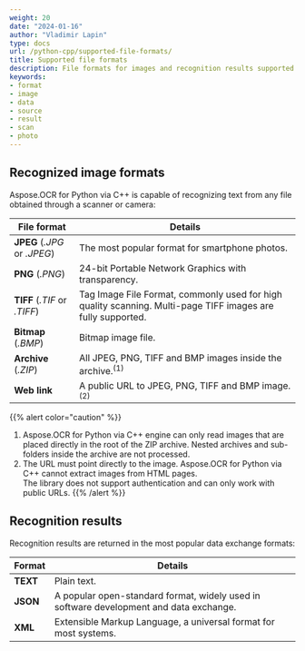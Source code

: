 ```yaml
---
weight: 20
date: "2024-01-16"
author: "Vladimir Lapin"
type: docs
url: /python-cpp/supported-file-formats/
title: Supported file formats
description: File formats for images and recognition results supported by Aspose.OCR for Python via C++.
keywords:
- format
- image
- data
- source
- result
- scan
- photo
---
```


## Recognized image formats

Aspose.OCR for Python via C++ is capable of recognizing text from any file obtained through a scanner or camera:

File format             | Details
--------------------- | -------
**JPEG** (_.JPG_ or _.JPEG_) | The most popular format for smartphone photos.
**PNG** (_.PNG_)             | 24-bit Portable Network Graphics with transparency.
**TIFF** (_.TIF_ or _.TIFF_) | Tag Image File Format, commonly used for high quality scanning. Multi-page TIFF images are fully supported.
**Bitmap** (_.BMP_)          | Bitmap image file.
**Archive** (_.ZIP_)         | All JPEG, PNG, TIFF and BMP images inside the archive.<sup>(1)</sup>
**Web link**                 | A public URL to JPEG, PNG, TIFF and BMP image.<sup>(2)</sup>

{{% alert color="caution" %}}
1. Aspose.OCR for Python via C++ engine can only read images that are placed directly in the root of the ZIP archive. Nested archives and sub-folders inside the archive are not processed.
2. The URL must point directly to the image. Aspose.OCR for Python via C++ cannot extract images from HTML pages.  
   The library does not support authentication and can only work with public URLs.
{{% /alert %}}

## Recognition results

Recognition results are returned in the most popular data exchange formats:

Format    | Details
--------- | -------
**TEXT**  | Plain text.
**JSON**  | A popular open-standard format, widely used in software development and data exchange.
**XML**   | Extensible Markup Language, a universal format for most systems.
